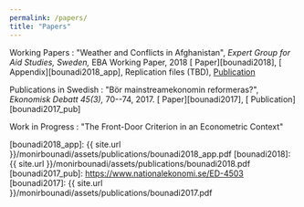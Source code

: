 ```yaml
---
permalink: /papers/
title: "Papers"
---
```


Working Papers
  : "Weather and Conflicts in Afghanistan", *Expert Group for Aid Studies, Sweden,*  EBA Working Paper, 2018 [<i class="fas fa-file-pdf"></i> Paper][bounadi2018], [<i class="fas fa-file-pdf"></i> Appendix][bounadi2018_app], Replication files (TBD), [<i class="fas fa-link"></i> Publication][bounadi2018_pub]

Publications in Swedish
  : "Bör mainstreamekonomin reformeras?", *Ekonomisk Debatt 45(3),* 70--74, 2017. [<i class="fas fa-file-pdf"></i> Paper][bounadi2017], [<i class="fas fa-link"></i> Publication][bounadi2017_pub]

Work in Progress
  : "The Front-Door Criterion in an Econometric Context"

[bounadi2018_pub]: https://eba.se/rapporter/weather-and-conflicts-in-afghanistan/7035/
[bounadi2018_app]: {{ site.url }}/monirbounadi/assets/publications/bounadi2018_app.pdf
[bounadi2018]: {{ site.url }}/monirbounadi/assets/publications/bounadi2018.pdf
[bounadi2017_pub]: https://www.nationalekonomi.se/ED-4503
[bounadi2017]: {{ site.url }}/monirbounadi/assets/publications/bounadi2017.pdf
